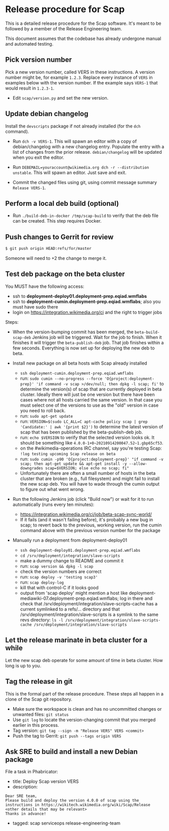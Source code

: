 # Release procedure for Scap

This is a detailed release procedure for the Scap software. It's meant
to be followed by a member of the Release Engineering team.

This document assumes that the codebase has already undergone manual
and automated testing.

## Pick version number

Pick a new version number, called VERS in these instructions.  A
version number might be, for example `1.2.3`.  Replace every instance
of `VERS` in examples below with the version number. If the example
says `VERS-1` that would result in `1.2.3-1`.

* Edit `scap/version.py` and set the new version.

## Update debian changelog

Install the `devscripts` package if not already installed (for the `dch` command).

* Run `dch -v VERS-1`.  This will spawn an editor with a copy of
  debian/changelog with a new changelog entry.  Populate the entry
  with a list of changes from the prior release.  `debian/changelog`
  will be updated when you exit the editor.

* Run `DEBEMAIL=youraccount@wikimedia.org dch -r --distribution
  unstable`.  This will spawn an editor.  Just save and exit.

* Commit the changed files using git, using commit message summary
  `Release VERS-1`.

## Perform a local deb build (optional)

* Run `./build-deb-in-docker /tmp/scap-build` to verify that the deb
  file can be created.  This step requires Docker.

## Push changes to Gerrit for review

```sh
$ git push origin HEAD:refs/for/master
```

Someone will need to +2 the change to merge it.

## Test deb package on the beta cluster

You MUST have the following access:

* ssh to **deployment-deploy01.deployment-prep.eqiad.wmflabs**
* ssh to **deployment-cumin.deployment-prep.eqiad.wmflabs**; also you must have sudo there
* login on <https://integration.wikimedia.org/ci> and the right to
  trigger jobs

Steps:

* When the version-bumping commit has been merged, the
  `beta-build-scap-deb` Jenkins job will be triggered.  Wait for the job
  to finish.  When it finishes it will trigger the `beta-publish-deb`
  job.  That job finishes within a few seconds.  Everything is now set
  up for deploying the new deb to beta.

* Install new package on all beta hosts with Scap already installed

    * `ssh deployment-cumin.deployment-prep.eqiad.wmflabs`
    * run: `sudo cumin --no-progress --force 'O{project:deployment-prep}' 'if command -v scap >/dev/null; then dpkg -l scap; fi'` to determine the version(s) of scap that are currently deployed in beta cluster.  Ideally there will just be one version but there have been cases where not all hosts carried the same version.  In that case you must select one of the versions to use as the "old" version in case you need to roll back.
    * run: `sudo apt-get update`
    * run: `VERSION=$(sudo LC_ALL=C apt-cache policy scap | grep 'Candidate:' | awk '{print $2}')` to determine the latest version of scap that has been published by the beta-publish-deb job.
    * run: `echo $VERSION` to verify that the selected version looks ok.  It should be something like `4.0.0-1+0~20210914200047.52~1.gbp65cf53`.
    * on the #wikimedia-operations IRC channel, say you're testing
      Scap: `!log testing upcoming Scap release on beta`
    * run: `sudo cumin -p90 'O{project:deployment-prep}' "if command -v scap; then apt-get update && apt-get install -y --allow-downgrades scap=$VERSION; else echo no scap; fi"`
    * Unfortunately there are often a small number of hosts in the
      beta cluster that are broken (e.g., full filesystem) and might
      fail to install the new scap deb.  You will have to wade through
      the cumin output to figure out what went wrong.

* Run the following Jenkins job (click "Build now") or wait for it to
  run automatically (runs every ten minutes):

    * <https://integration.wikimedia.org/ci/job/beta-scap-sync-world/>
    * If it fails (and it wasn't failing before), it's probably a new bug in scap; to revert back to the
      previous, working version, run the cumin command above with the
      previous version number for the package

* Manually run a deployment from deployment-deploy01

    * `ssh deployment-deploy01.deployment-prep.eqiad.wmflabs`
    * `cd /srv/deployment/integration/slave-scripts`
    * make a dummy change to README and commit it
    * run: `scap version && dpkg -l scap`
    * check the version numbers are correct
    * run: `scap deploy -v 'testing scap3'`
    * run: `scap deploy-log`
    * kill that with control-C if it looks good
    * output from 'scap deploy' might mention a host like
      deployment-mediawiki-07.deployment-prep.eqiad.wmflabs; log in
      there and check that
      /srv/deployment/integration/slave-scripts-cache has a current
      symlinked to a refs/... directory and that
      /srv/deployment/integration/slave-scripts is a symlink to the
      same revs directory: 
      `ls -l /srv/deployment/integration/slave-scripts-cache /srv/deployment/integration/slave-scripts`

## Let the release marinate in beta cluster for a while

Let the new scap deb operate for some amount of time in beta cluster.
How long is up to you.  

## Tag the release in git

This is the formal part of the release procedure. These steps all
happen in a clone of the Scap git repository.

* Make sure the workspace is clean and has no uncommitted changes or
  unwanted files: `git status`
* Use `git log` to locate the version-changing commit that you merged earlier
  in this process.  
* Tag version: `git tag --sign -m "Release VERS" VERS <commit>`
* Push the tag to Gerrit: `git push --tags origin VERS`

## Ask SRE to build and install a new Debian package

File a task in Phabricator:

* title: Deploy Scap version VERS
* description:
```
Dear SRE team,
Please build and deploy the version 4.0.0 of scap using the instructions in https://wikitech.wikimedia.org/wiki/Scap/Release
<other details that may be relevant>
Thanks in advance!
```
* tagged: scap serviceops release-engineering-team

